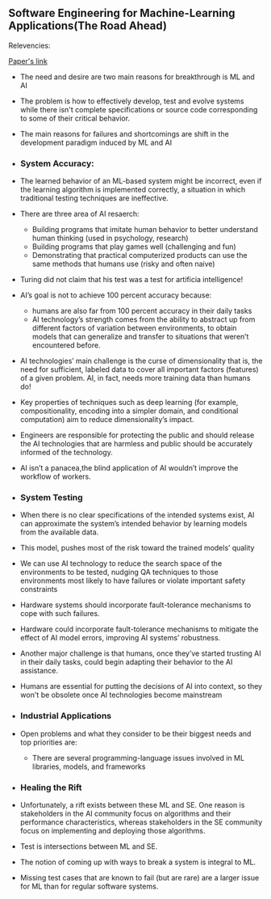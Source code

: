 ## Software Engineering for Machine-Learning Applications(The Road Ahead)

Relevencies:

[Paper's link](https://ieeexplore.ieee.org/document/8474484")

- The need and desire are two main reasons for breakthrough is ML and AI
- The problem is how to effectively develop, test and evolve systems while there isn't complete specifications or source code corresponding to some of their critical behavior.
- The main reasons for failures and shortcomings are shift in the development paradigm induced by ML and AI

- ### System Accuracy:

- The learned behavior of an ML-based system might be incorrect, even if the learning algorithm is implemented correctly, a situation in which traditional testing techniques are ineffective.
- There are three area of AI resaerch:
    - Building programs that imitate human behavior to better understand human thinking (used in
      psychology, research)
    - Building programs that play games well (challenging and fun)
    - Demonstrating that practical computerized products can use the same methods that humans
      use (risky and often naive)

- Turing did not claim that his test was a test for artificia intelligence!
- AI’s goal is not to achieve 100 percent accuracy because:
    - humans are also far from 100 percent accuracy in their daily tasks
    - AI technology’s strength comes from the ability to abstract up from different factors of       variation between environments, to obtain models that can generalize and transfer to situations that weren’t encountered before.

- AI technologies’ main challenge is the curse of dimensionality that is, the need for sufficient, labeled data to cover all important factors (features) of a given problem. AI, in fact, needs
more training data than humans do!
- Key properties of techniques such as deep learning (for example, compositionality, encoding
into a simpler domain, and conditional computation) aim to reduce dimensionality’s impact.
- Engineers are responsible for protecting the public and should release the AI technologies that are harmless and public should be accurately informed of the technology.
- AI isn’t a panacea,the blind application of AI wouldn’t improve the workflow of workers.

- ### System Testing

- When there is no clear specifications of the intended systems exist, AI can approximate the system’s intended behavior by learning models from the available data.
- This model, pushes most of the risk toward the trained models’ quality
- We can use AI technology to reduce the search space of the environments to be tested, nudging
QA techniques to those environments most likely to have failures or violate important safety constraints
- Hardware systems should incorporate fault-tolerance mechanisms to cope with such failures.
- Hardware could incorporate fault-tolerance mechanisms to mitigate the effect of AI model errors, improving AI systems’ robustness.
- Another major challenge is that humans, once they’ve started trusting AI in their daily tasks, could begin adapting their behavior to the AI assistance.
- Humans are essential for putting the decisions of AI into context, so they won't be obsolete once AI technologies become mainstream

- ### Industrial Applications

- Open problems and what they consider to be their biggest needs and top priorities are:
    - There are several programming-language issues involved in ML libraries, models, and frameworks

- ### Healing the Rift

- Unfortunately, a rift exists between these ML and SE. One reason is stakeholders in the AI community focus on algorithms and their performance characteristics, whereas stakeholders
in the SE community focus on implementing and deploying those algorithms.
- Test is intersections between ML and SE.
- The notion of coming up with ways to break a system is integral to ML.
- Missing test cases that are known to fail (but are rare) are a larger issue for ML than for regular software systems.
